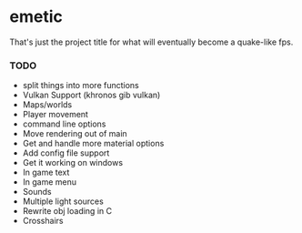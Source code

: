 # emetic
That's just the project title for what will eventually become a quake-like fps.

### TODO
* split things into more functions
* Vulkan Support (khronos gib vulkan)
* Maps/worlds
* Player movement
* command line options
* Move rendering out of main
* Get and handle more material options
* Add config file support
* Get it working on windows
* In game text
* In game menu
* Sounds
* Multiple light sources
* Rewrite obj loading in C
* Crosshairs
